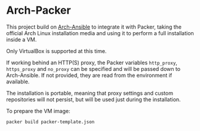 # Arch-Packer

This project build on [Arch-Ansible](../README.md) to integrate it with
Packer, taking the official Arch Linux installation media and using it
to perform a full installation inside a VM.

Only VirtualBox is supported at this time.

If working behind an HTTP(S) proxy, the Packer variables `http_proxy`,
`https_proxy` and `no_proxy` can be specified and will be passed down to
Arch-Ansible. If not provided, they are read from the environment if
available.

The installation is portable, meaning that proxy settings and custom
repositories will not persist, but will be used just during the
installation.

To prepare the VM image:

    packer build packer-template.json

<!-- vi: set tw=72 et sw=2 fo=tcroqan autoindent: -->
